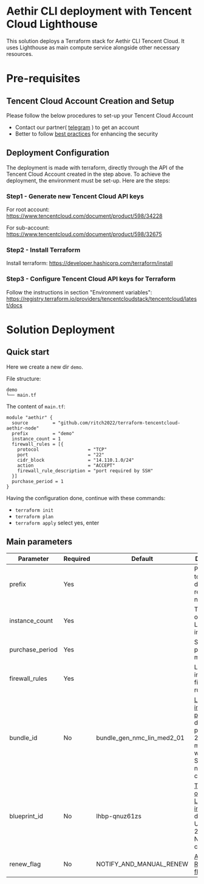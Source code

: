 # Aethir CLI deployment with Tencent Cloud Lighthouse
This solution deploys a Terraform stack for Aethir CLI Tencent Cloud. It uses Lighthouse as main compute service alongside other necessary resources.

# Pre-requisites
## Tencent Cloud Account Creation and Setup
Please follow the below procedures to set-up your Tencent Cloud Account
 - Contact our partner( [telegram](https://t.me/mizukate) ) to get an account
 - Better to follow [best practices](https://www.tencentcloud.com/document/product/598/10592) for enhancing the security

## Deployment Configuration
The deployment is made with terraform, directly through the API of the Tencent Cloud Account created in the step above. To achieve the deployment, the environment must be set-up. Here are the steps:

### Step1 - Generate new Tencent Cloud API keys
For root account: https://www.tencentcloud.com/document/product/598/34228

For sub-account: https://www.tencentcloud.com/document/product/598/32675

### Step2 - Install Terraform
Install terraform: https://developer.hashicorp.com/terraform/install

### Step3 - Configure Tencent Cloud API keys for Terraform
Follow the instructions in section "Environment variables": https://registry.terraform.io/providers/tencentcloudstack/tencentcloud/latest/docs

# Solution Deployment
## Quick start
Here we create a new dir `demo`.

File structure:
```
demo
└── main.tf
```

The content of `main.tf`:
```hcl
module "aethir" {
  source         = "github.com/ritch2022/terraform-tencentcloud-aethir-node"
  prefix         = "demo"
  instance_count = 1
  firewall_rules = [{
    protocol                  = "TCP"
    port                      = "22"
    cidr_block                = "14.110.1.0/24"
    action                    = "ACCEPT"
    firewall_rule_description = "port required by SSH"
  }]
  purchase_period = 1
}
```

Having the configuration done, continue with these commands:
- `terraform init`
- `terraform plan`
- `terraform apply` select yes, enter

## Main parameters
|Parameter|Required|Default|Description|
|--|--|--|--|
|prefix|Yes||Prefix used to set different resources' name|
|instance_count|Yes||The number of Lighthouse instances|
|purchase_period|Yes||Subscription period in months|
|firewall_rules|Yes||Lighthouse instance firewall rules|
|bundle_id|No|bundle_gen_nmc_lin_med2_01|[Lighthouse instance package](https://www.tencentcloud.com/document/product/1103/43335). default package is 2 core, 2 GB memory with 60 GiB SSD. No need to change.|
|blueprint_id|No|lhbp-qnuz61zs|[The image of Lighthouse instance](https://www.tencentcloud.com/document/product/1103/43335), default is Ubuntu 22.04 LTS. No need to change.|
|renew_flag|No|NOTIFY_AND_MANUAL_RENEW|[Auto-Renewal flag](https://registry.terraform.io/providers/tencentcloudstack/tencentcloud/latest/docs/resources/lighthouse_instance#renew_flag)|
